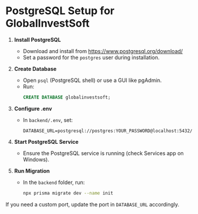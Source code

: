 # PostgreSQL Setup for GlobalInvestSoft

1. **Install PostgreSQL**
   - Download and install from https://www.postgresql.org/download/
   - Set a password for the `postgres` user during installation.

2. **Create Database**
   - Open `psql` (PostgreSQL shell) or use a GUI like pgAdmin.
   - Run:
     ```sql
     CREATE DATABASE globalinvestsoft;
     ```

3. **Configure .env**
   - In `backend/.env`, set:
     ```env
     DATABASE_URL=postgresql://postgres:YOUR_PASSWORD@localhost:5432/globalinvestsoft
     ```

4. **Start PostgreSQL Service**
   - Ensure the PostgreSQL service is running (check Services app on Windows).

5. **Run Migration**
   - In the `backend` folder, run:
     ```sh
     npx prisma migrate dev --name init
     ```

If you need a custom port, update the port in `DATABASE_URL` accordingly.
